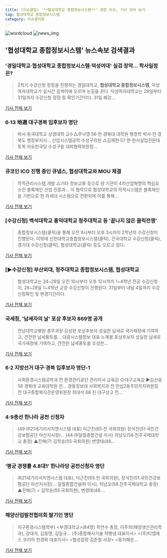 ```yaml
---
title: (이슈클립) '**협성대학교 종합정보시스템**' 관련 이슈, 기사 모아 보기
tag: 협성대학교 종합정보시스템
category: 이슈클리핑
---
```

![wordcloud](https://s3.ap-northeast-2.amazonaws.com/lyrics101-wordcloud/2018-08-29-1535506222.png)
![news_img](https://user-images.githubusercontent.com/42597476/44507050-1206f400-a6e4-11e8-8d98-7ffbfebb353f.png)
## **'**협성대학교 종합정보시스템**'** 뉴스속보 검색결과
### '경일대학교·**협성대학교 종합정보시스템**·덕성여대' 실검 장악… 학사일정은?

> 2학기 수강신청 정정을 진행하는 경일대학교, **협성대학교 종합정보시스템**, 덕성여자대학교가 실시간 검색어에 오르며 눈길을 끈다.  덕성여자대학교는 29일부터 31일까지 수강신청 정정 및 확인기간이다. 31일 폐강...

<a href="http://www.kyeongin.com/main/view.php?key=20180829001015013" target="_blank">기사 전체 보기</a>

### 6·13 地選 대구경북 입후보자 명단

>박사·동국대학교 상경대학 교수△주낙영·56·한·경북대 대학원 행정학 박사·전 경북도 행정부지사... 산업시스템공학·수성구의원 △김재현·57·한·한사실업전문대 토목·자유한국당 수성구을 대외협력위원장...

<a href="http://www.idaegu.co.kr/news.php?code=po01&mode=view&num=250286" target="_blank">기사 전체 보기</a>

### 큐코인 ICO 진행 중인 큐냅스, 협성대학교와 MOU 체결

>학적관리시스템 개발 △기타 정보교류 등으로 양 기관이 4차산업혁명의 핵심요소인 블록체인 산업 진흥과... 이 협약으로 협성대학교의 학적시스템은 블록체인을 기반으로 한 차세대 시스템으로 전환되며 이를 통해...

<a href="http://www.ekn.kr/news/article.html?no=352331" target="_blank">기사 전체 보기</a>

### [수강신청] 백석대학교 홍익대학교 청주대학교 등 '끝나지 않은 클릭전쟁'

>종합정보시스템(클릭)을 통해 오전 9시부터 오후 3시까지 2학년의 수강신청이 진행된다. 이밖에 신한대학교종합정보시스템(클릭), 건국대학교 수강신청(클릭), 경기대 수강신청(클릭), 협성대학교(클릭) 등도 오르고 있다.

<a href="http://www.ajunews.com/view/20160224084830682" target="_blank">기사 전체 보기</a>

### [▶수강신청] 부산외대, 청주대학교 종합정보시스템, 협성대학교

>협성대학교는 24~28일 오전 10시부터 오후 12시까지 1~4학년 전공 수강신청이, 26~28일 1~4학년 교양 수강신청이 진행된다. 31일부터 내달 4일까지 수강신청확인 및 변경기간이다.

<a href="http://www.ajunews.com/view/20150824075518416" target="_blank">기사 전체 보기</a>

### 국세청, '납세자의 날' 포상 후보자 869명 공개

>전남대학교병원 총무과장 김성완 포상후보자 성실한 납세로 국가재정에 기여하고, 건전한 납세풍토를... 대광시스템정보 대표 노재봉 포상후보자 성실한 납세로 국가재정에 기여하고, 건전한 납세풍토를 조성한...

<a href="http://www.joseilbo.com/news/news_read.php?uid=168894&class=7" target="_blank">기사 전체 보기</a>

### 6·2 지방선거 대구·경북 입후보자 명단-1

>사회환경시스템공학과 전 환경관리공단 관리이사 교육감 ◇대구교육감 ▶김선응 58 경북대 교육대학원 전... 경동정보대 사회복지과 전 안심2동주민자치위원장 전 대구종합복지관운영위원장 최대석 68 친 대구상고 전...

<a href="http://www.imaeil.com/sub_news/sub_news_view.php?news_id=20104&yy=2010" target="_blank">기사 전체 보기</a>

### 4·9총선 한나라 공천 신청자

>(49·㈜21세기리서치앤시스템 대표) 이근진(65·전 국회의원) 장석진(51·국민건강보험공단 아산지사장)... (44·㈜일월종합건설 이사) 허남오(58·진주국제대학교 총장) ▲진해(7) 김학송(55·국회의원) 변영태(48...

<a href="http://www.seoul.co.kr/news/newsView.php?id=20080211012007" target="_blank">기사 전체 보기</a>

### ‘평균 경쟁률 4.8대1’ 한나라당 공천신청자 명단

>㈜21세기리서치앤시스템 대표), 이근진(65.전 국회의원), 장석진(51.국민건강보험공단 아산지사장)... 일월종합건설㈜ 이사), 허남오(58.진주국제대학교 총장) ▲진해(7) = 김학송(55.국회의원), 변영태(48....

<a href="http://www.khan.co.kr/kh_news/art_view.html?artid=200802101410292&code=910402" target="_blank">기사 전체 보기</a>

### 해양산업발전협의회 발기인 명단

>지구환경시스템학부) <부경대학교>(84명) 목연수 총장, 이주희(해양생산관리학과), 강대석, 김동명, 김일규... (주)종합해사기술 허병녕 대표이사> <(주)티엠에스 코리아 한경화 대표이사> <협성검정 김준철 사장> <동지해운...

<a href="http://www.busanilbo.com/news2000/html/2006/0714/0C0020060714.1005112154.html" target="_blank">기사 전체 보기</a>


